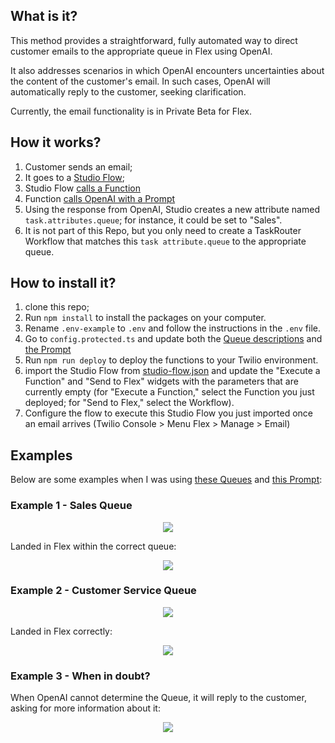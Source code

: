 ## What is it?

This method provides a straightforward, fully automated way to direct customer emails to the appropriate queue in Flex using OpenAI.

It also addresses scenarios in which OpenAI encounters uncertainties about the content of the customer's email. In such cases, OpenAI will automatically reply to the customer, seeking clarification.

Currently, the email functionality is in Private Beta for Flex.

## How it works?

1. Customer sends an email;
2. It goes to a [Studio Flow](https://github.com/bruno222/flex-email-ai-routing/blob/6e80f23ca505225ec8d20345c72f26a0179de457/.docs/studio-flow-example.png);
3. Studio Flow [calls a Function](https://github.com/bruno222/flex-email-ai-routing/blob/6e80f23ca505225ec8d20345c72f26a0179de457/src/functions/ai-routing.protected.ts)
4. Function [calls OpenAI with a Prompt](https://github.com/bruno222/flex-email-ai-routing/blob/6e80f23ca505225ec8d20345c72f26a0179de457/src/functions/ai-routing.protected.ts#L111-L124)
5. Using the response from OpenAI, Studio creates a new attribute named `task.attributes.queue`; for instance, it could be set to "Sales".
6. It is not part of this Repo, but you only need to create a TaskRouter Workflow that matches this `task attribute.queue` to the appropriate queue.

## How to install it?

1. clone this repo;
2. Run `npm install` to install the packages on your computer.
3. Rename `.env-example` to `.env` and follow the instructions in the `.env` file.
4. Go to `config.protected.ts` and update both the [Queue descriptions](https://github.com/bruno222/flex-email-ai-routing/blob/6e80f23ca505225ec8d20345c72f26a0179de457/src/functions/utils/config.protected.ts#L5-L26) and [the Prompt](https://github.com/bruno222/flex-email-ai-routing/blob/6e80f23ca505225ec8d20345c72f26a0179de457/src/functions/utils/config.protected.ts#L28-L50)
5. Run `npm run deploy` to deploy the functions to your Twilio environment.
6. import the Studio Flow from [studio-flow.json](https://github.com/bruno222/flex-email-ai-routing/blob/6e80f23ca505225ec8d20345c72f26a0179de457/.docs/studio-flow.json) and update the "Execute a Function" and "Send to Flex" widgets with the parameters that are currently empty (for "Execute a Function," select the Function you just deployed; for "Send to Flex," select the Workflow).
7. Configure the flow to execute this Studio Flow you just imported once an email arrives (Twilio Console > Menu Flex > Manage > Email)

## Examples

 Below are some examples when I was using [these Queues](https://github.com/bruno222/flex-email-ai-routing/blob/6e80f23ca505225ec8d20345c72f26a0179de457/src/functions/utils/config.protected.ts#L5-L26) and [this Prompt](https://github.com/bruno222/flex-email-ai-routing/blob/6e80f23ca505225ec8d20345c72f26a0179de457/src/functions/utils/config.protected.ts#L28-L50):

 ### Example 1 - Sales Queue

<p align="center">
  <img src="https://github.com/bruno222/flex-email-ai-routing/assets/1012787/f2ef31c6-2b40-40c9-9d9b-27c1ecbafdd7">
</p>


 Landed in Flex within the correct queue:

<p align="center">
  <img src="https://github.com/bruno222/flex-email-ai-routing/assets/1012787/aee38797-a594-4280-903d-d564266ef39a">
</p>



 ### Example 2 - Customer Service Queue

<p align="center">
  <img src="https://github.com/bruno222/flex-email-ai-routing/assets/1012787/93ff58e3-7797-4a9e-9727-d162dabdc75c">
</p>

 Landed in Flex correctly:

<p align="center">
  <img src="https://github.com/bruno222/flex-email-ai-routing/assets/1012787/2eb689f7-a378-4cae-bb0d-311712df5407">
</p>


### Example 3 - When in doubt?

When OpenAI cannot determine the Queue, it will reply to the customer, asking for more information about it:

<p align="center">
  <img src="https://github.com/bruno222/flex-email-ai-routing/assets/1012787/6f6b2c50-4850-4468-8084-b7ab9ee49da6">
</p>



